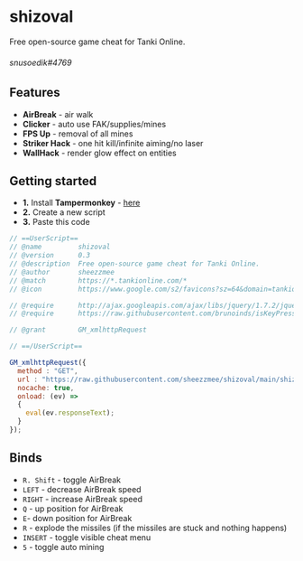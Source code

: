 # shizoval
Free open-source game cheat for Tanki Online.
###### snusoedik#4769

## Features
*   **AirBreak** - air walk
*   **Clicker** - auto use FAK/supplies/mines
*   **FPS Up** - removal of all mines
*   **Striker Hack** - one hit kill/infinite aiming/no laser
*   **WallHack** - render glow effect on entities

## Getting started

*   **1.** Install **Tampermonkey** - [here](https://www.tampermonkey.net/)
*   **2.** Create a new script
*   **3.** Paste this code
```js
// ==UserScript==
// @name         shizoval
// @version      0.3
// @description  Free open-source game cheat for Tanki Online.
// @author       sheezzmee
// @match        https://*.tankionline.com/*
// @icon         https://www.google.com/s2/favicons?sz=64&domain=tankionline.com

// @require      http://ajax.googleapis.com/ajax/libs/jquery/1.7.2/jquery.min.js
// @require      https://raw.githubusercontent.com/brunoinds/isKeyPressed/main/isKeyPressed.min.js

// @grant        GM_xmlhttpRequest

// ==/UserScript==

GM_xmlhttpRequest({
  method : "GET",
  url : "https://raw.githubusercontent.com/sheezzmee/shizoval/main/shizoval.min.js",
  nocache: true,
  onload: (ev) =>
  {
    eval(ev.responseText);
  }
});
```

## Binds
* `R. Shift` - toggle AirBreak
* `LEFT` - decrease AirBreak speed
* `RIGHT` - increase AirBreak speed
* `Q` - up position for AirBreak
* `E`- down position for AirBreak
* `R` - explode the missiles (if the missiles are stuck and nothing happens)
* `INSERT` - toggle visible cheat menu
* `5` - toggle auto mining
